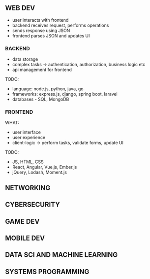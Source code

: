 ## WEB DEV
- user interacts with frontend
- backend receives request, performs operations
- sends response using JSON
- frontend parses JSON and updates UI

### BACKEND
- data storage
- complex tasks -> authentication, authorization, business logic etc
- api management for frontend

TODO:
- language: node.js, python, java, go
- frameworks: express.js, django, spring boot, laravel
- databases - SQL, MongoDB

### FRONTEND
WHAT:
- user interface
- user experience
- client-logic -> perform tasks, validate forms, update UI

TODO:
- JS, HTML, CSS
- React, Angular, Vue.js, Ember.js
- jQuery, Lodash, Moment.js

## NETWORKING

## CYBERSECURITY

## GAME DEV

## MOBILE DEV

## DATA SCI AND MACHINE LEARNING

## SYSTEMS PROGRAMMING


